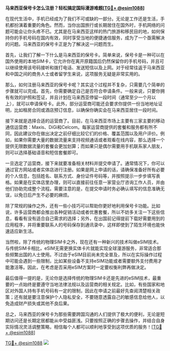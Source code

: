 **马来西亚保号卡怎么注册？轻松搞定国际漫游难题[[TG💪+ @esim1088](https://t.me/s/esim1088)]**

在现代生活中，手机已经成为了我们不可或缺的一部分。无论是工作还是生活，手机都扮演着重要的角色。然而，当你出国旅行或长期居住在国外时，手机网络的问题可能会让你头疼不已。尤其是在马来西亚这样的热门旅游和移民目的地，如何保持你的手机号码在国内有效，同时享受当地的便捷通信服务，成为了一个亟需解决的问题。马来西亚的保号卡正是为了解决这一问题而生。

首先，让我们了解一下什么是马来西亚的保号卡。简单来说，保号卡是一种可以在国外使用的本地SIM卡，它允许你在离开原籍国后仍然保留你的手机号码，并且可以继续使用该号码接听和拨打电话、发送短信以及上网。对于经常往返于马来西亚和中国之间的商务人士或者留学生来说，这项服务无疑是非常实用的。

那么，如何注册马来西亚的保号卡呢？其实这个过程并不复杂，只需要几个简单的步骤就可以完成。首先，你需要确定自己是否符合申请条件。一般来说，只要你拥有有效的护照和签证，并且计划在马来西亚停留一段时间（通常至少一个月以上），就可以申请保号卡。此外，部分运营商可能还会要求你提供一份当地地址证明，比如租房合同或酒店预订信息，以确保你确实会在马来西亚居住一段时间。

接下来就是选择合适的运营商了。目前，在马来西亚市场上主要有三家主要的移动通信运营商：Maxis、DiGi和Celcom。每家运营商提供的套餐和服务都有所不同，因此建议你在做出决定之前仔细比较它们的价格、覆盖范围以及用户评价。例如，如果你需要大量的数据流量来支持视频通话或者观看在线内容，那么选择一个提供无限数据流量的套餐会更加划算；而如果只是偶尔需要用手机联系家人朋友，则可以选择基础语音和短信套餐即可。

一旦选定了运营商，接下来就要准备相关材料并提交申请了。通常情况下，你可以通过官方网站或者实体店进行注册。如果是网上申请的话，请确保准备好所有必要的个人信息，包括姓名、联系方式、身份证件号码等，并按照提示一步步填写表格。如果是在实体店里办理，则可以直接前往任意一家营业厅咨询工作人员，并由他们协助完成整个流程。需要注意的是，在提交申请时务必确认填写的信息准确无误，以免日后产生不必要的麻烦。

除了常规的操作之外，还有一些小技巧可以帮助你更好地利用保号卡功能。比如说，许多运营商都会推出各种促销活动或者优惠套餐，所以不妨多关注一下这些信息，看看有没有适合自己需求的选择；另外，在出国前记得提前下载好需要用到的应用程序，并将重要联系人的号码保存到通讯录中，这样即使到了陌生环境也能快速适应新生活。

当然啦，除了传统的物理SIM卡之外，现在还有一种新兴的技术叫做eSIM技术。与传统SIM卡相比，eSIM无需更换实体卡片就能实现全球漫游服务，非常适合那些频繁出国的人士使用。不过由于eSIM目前尚未完全普及，所以在实际操作过程中可能会遇到一些限制，比如某些设备不支持eSIM功能或者需要额外支付费用才能激活等。因此，在考虑是否采用eSIM方案时一定要权衡利弊再做决定。

最后值得一提的是，无论你是选择传统的物理SIM卡还是先进的eSIM技术，最重要的一点始终是要遵守当地法律法规以及运营商的相关规定。比如，有些国家和地区对外国人持有手机号码有一定的限制，因此在申请之前最好先查阅清楚相关政策；还有就是要注意保护个人隐私安全，不要随意透露自己的敏感信息给他人，以免造成财产损失或其他不良后果。

总之，马来西亚的保号卡为那些需要跨国沟通的人们提供了极大的便利，无论是短期访问还是长期定居都能从中受益匪浅。只要按照正确的步骤去操作，并结合自身实际情况灵活调整策略，相信每个人都可以顺利地享受到这项优质的服务！[[TG💪+ @esim1088](https://t.me/s/esim1088)]

[TG💪+ @esim1088](https://t.me/s/esim1088) ![](https://i.postimg.cc/4NQfJmqS/Snipaste-2025-05-13-00-14-12.png)